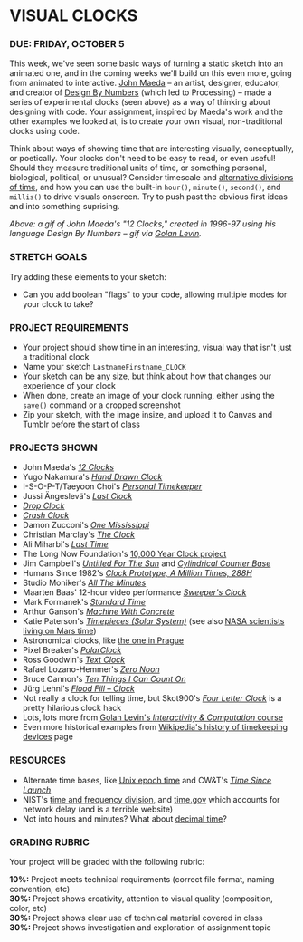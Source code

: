 VISUAL CLOCKS
====

### DUE: FRIDAY, OCTOBER 5

This week, we've seen some basic ways of turning a static sketch into an animated one, and in the coming weeks we'll build on this even more, going from animated to interactive. [John Maeda](https://en.wikipedia.org/wiki/John_Maeda) – an artist, designer, educator, and creator of [Design By Numbers](https://en.wikipedia.org/wiki/Design_By_Numbers) (which led to Processing) – made a series of experimental clocks (seen above) as a way of thinking about designing with code. Your assignment, inspired by Maeda's work and the other examples we looked at, is to create your own visual, non-traditional clocks using code.

Think about ways of showing time that are interesting visually, conceptually, or poetically. Your clocks don't need to be easy to read, or even useful! Should they measure traditional units of time, or something personal, biological, political, or unusual? Consider timescale and [alternative divisions of time](https://youtu.be/At5atF4mKiU), and how you can use the built-in `hour()`, `minute()`, `second()`, and `millis()` to drive visuals onscreen. Try to push past the obvious first ideas and into something suprising.

*Above: a gif of John Maeda's "12 Clocks," created in 1996-97 using his language Design By Numbers – gif via [Golan Levin](http://cmuems.com/2016/60212/lectures/lecture-09-09b-clocks/maedas-clocks/).*  

### STRETCH GOALS  
Try adding these elements to your sketch:

* Can you add boolean "flags" to your code, allowing multiple modes for your clock to take?

### PROJECT REQUIREMENTS  
* Your project should show time in an interesting, visual way that isn't just a traditional clock  
* Name your sketch `LastnameFirstname_CLOCK`  
* Your sketch can be any size, but think about how that changes our experience of your clock  
* When done, create an image of your clock running, either using the `save()` command or a cropped screenshot  
* Zip your sketch, with the image insize, and upload it to Canvas and Tumblr before the start of class

### PROJECTS SHOWN  
* John Maeda's [*12 Clocks*](http://cmuems.com/2016/60212/lectures/lecture-09-09b-clocks/maedas-clocks/)  
* Yugo Nakamura's [*Hand Drawn Clock*](https://classic.dryang.org/flash/handclock.shtml)  
* I-S-O-P-T/Taeyoon Choi's [*Personal Timekeeper*](http://i-s-o-p-t.com/2015/07/21/CircleofMoment/)  
* Jussi Ängeslevä's [*Last Clock*](http://angesleva.iki.fi/art/last/)  
* [*Drop Clock*](https://www.youtube.com/watch?v=I32NLiAl9PA)  
* [*Crash Clock*](https://www.youtube.com/watch?v=-7YBu3cd9F0)  
* Damon Zucconi's [*One Mississippi*](http://www.damonzucconi.com/artworks/one-mississippi)  
* Christian Marclay's [*The Clock*](https://www.youtube.com/watch?v=6cOhWtyXGXQ)  
* Ali Miharbi's [*Last Time*](http://www.alimiharbi.com/work/last-time/)  
* The Long Now Foundation's [10,000 Year Clock project](http://longnow.org/clock/)  
* Jim Campbell's [*Untitled For The Sun*](http://www.jimcampbell.tv/portfolio/objects/untitled_for_the_sun/) and [*Cylindrical Counter Base*](http://www.jimcampbell.tv/portfolio/objects/memory_works/cyclical_counter_base/)  
* Humans Since 1982's [*Clock Prototype, A Million Times, 288H*](https://collection.cooperhewitt.org/objects/69155335/)  
* Studio Moniker's [*All The Minutes*](http://alltheminutes.com/)  
* Maarten Baas' 12-hour video performance [*Sweeper's Clock*](https://www.artprize.org/64574)  
* Mark Formanek's [*Standard Time*](http://www.standard-time.com/index_en.php)  
* Arthur Ganson's [*Machine With Concrete*](https://www.youtube.com/watch?v=5q-BH-tvxEg)  
* Katie Paterson's [*Timepieces (Solar System)*](http://katiepaterson.org/timepieces/) (see also [NASA scientists living on Mars time](https://astrobiology.nasa.gov/news/check-type-living-on-mars-time/))  
* Astronomical clocks, like [the one in Prague](https://en.wikipedia.org/wiki/Prague_astronomical_clock)  
* Pixel Breaker's [*PolarClock*](http://blog.pixelbreaker.com/polarclock)  
* Ross Goodwin's [*Text Clock*](http://rossgoodwin.com/clock/)  
* Rafael Lozano-Hemmer's [*Zero Noon*](http://lozano-hemmer.com/zero_noon.php)  
* Bruce Cannon's [*Ten Things I Can Count On*](TenThingsICanCountOn-BreathsLeft_BruceCannon_1997-99)  
* Jürg Lehni's [*Flood Fill – Clock*](https://vimeo.com/16216790)  
* Not really a clock for telling time, but Skot900's [*Four Letter Clock*](http://www.skot9000.com/four-letter-clock/) is a pretty hilarious clock hack  
* Lots, lots more from [Golan Levin's *Interactivity & Computation* course](http://cmuems.com/2016/60212/lectures/lecture-09-09b-clocks/)  
* Even more historical examples from [Wikipedia's history of timekeeping devices](https://en.wikipedia.org/wiki/History_of_timekeeping_devices) page  

### RESOURCES  
* Alternate time bases, like [Unix epoch time](https://en.wikipedia.org/wiki/Unix_time) and CW&T's [*Time Since Launch*](http://cwandt.com/#time-since-launch)  
* NIST's [time and frequency division](https://www.nist.gov/pml/time-and-frequency-division), and [time.gov](http://www.time.gov/) which accounts for network delay (and is a terrible website)  
* Not into hours and minutes? What about [decimal time](https://en.wikipedia.org/wiki/Decimal_time)?  

### GRADING RUBRIC  
Your project will be graded with the following rubric:

**10%:** Project meets technical requirements (correct file format, naming convention, etc)  
**30%:** Project shows creativity, attention to visual quality (composition, color, etc)  
**30%:** Project shows clear use of technical material covered in class  
**30%:** Project shows investigation and exploration of assignment topic  

